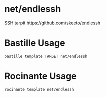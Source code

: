 # net/endlessh
SSH tarpit
https://github.com/skeeto/endlessh

# Bastille Usage
```shell
bastille template TARGET net/endlessh
```

# Rocinante Usage
```shell
rocinante template net/endlessh
```
